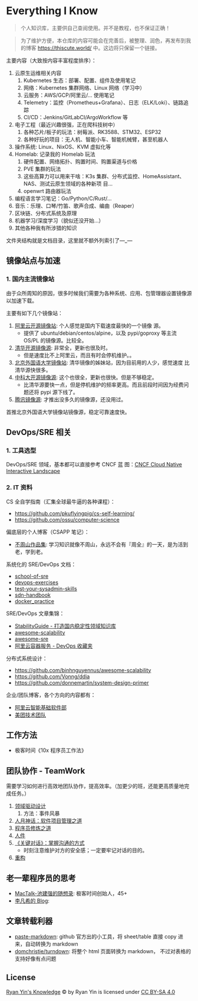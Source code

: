 # Everything I Know

> 个人知识库，主要供自己查阅使用。并不是教程，也不保证正确！

> 为了维护方便，本仓库的内容可能会在完善后，被整理、润色，再发布到我的博客 <https://thiscute.world/>
> 中。这边将只保留一个链接。

主要内容（大致按内容丰富程度排序）：

1. 云原生运维相关内容
   1. Kubernetes 生态：部署、配置、组件及使用笔记
   2. 网络：Kubernetes 集群网络、Linux 网络（学习中）
   3. 云服务：AWS/GCP/阿里云/... 使用笔记
   4. Telemetry：监控（Prometheus+Grafana）、日志（ELK/Loki）、链路追踪
   5. CI/CD：Jenkins/GitLabCI/ArgoWorkflow 等
2. 电子工程（最近兴趣很强，正在爬科技树中）
   1. 各种芯片/板子的玩法：树莓派、RK3588、STM32、ESP32
   2. 各种好玩的项目：无人机、智能小车、智能机械臂，甚至机器人
3. 操作系统: Linux、NixOS、KVM 虚拟化等
4. Homelab: 记录我的 Homelab 玩法
   1. 硬件配置、网络拓扑、购置时间、购置渠道与价格
   2. PVE 集群的玩法
   3. 这些高算力可以用来干啥：K3s 集群、分布式监控、HomeAssistant、NAS、测试云原生领域的各种新项
      目...
   4. openwrt 路由器玩法
5. 编程语言学习笔记：Go/Python/C/Rust/...
6. 音乐：乐理、口琴/竹笛、歌声合成、编曲（Reaper）
7. 区块链、分布式系统及原理
8. 机器学习/深度学习（貌似还没开始...）
9. 其他各种我有所涉猎的知识

文件夹结构就是文档目录，这里就不额外列索引了—\_—

## 镜像站点与加速

### 1. 国内主流镜像站

由于众所周知的原因，很多时候我们需要为各种系统、应用、包管理器设置镜像源以加速下载。

主要有如下几个镜像站：

1. [阿里云开源镜像站](https://developer.aliyun.com/mirror/): 个人感觉是国内下载速度最快的一个镜像
   源。
   - 提供了 ubuntu/debian/centos/alpine，以及 pypi/goproxy 等主流 OS/PL 的镜像源。比较全。
2. [清华开源镜像源](https://mirrors.tuna.tsinghua.edu.cn/): 非常全，更新也很及时。
   - 但是速度比不上阿里云，而且有时会停机维护。。
3. [北京外国语大学镜像站](https://mirrors.bfsu.edu.cn): 清华镜像的姊妹站，因为目前用的人少，感觉速度
   比清华源快很多。
4. [中科大开源镜像源](http://mirrors.ustc.edu.cn/): 这个也很全，更新也很快。但是不够稳定。
   - 比清华源要快一点，但是停机维护的频率更高。而且前段时间因为经费问题还将 pypi 源下线了。
5. [腾讯镜像源](https://mirrors.cloud.tencent.com/): 才推出没多久的镜像源，还没用过。

首推北京外国语大学镜像站镜像源，稳定可靠速度快。

## DevOps/SRE 相关

### 1. 工具选型

DevOps/SRE 领域，基本都可以直接参考 CNCF 蓝
图：[CNCF Cloud Native Interactive Landscape](https://landscape.cncf.io/)

### 2. IT 资料

CS 全自学指南（汇集全球最牛逼的各种课程）：

- https://github.com/pkuflyingpig/cs-self-learning/
- https://github.com/ossu/computer-science

偏底层的个人博客（CSAPP 笔记）：

- [不周山作品集](https://wdxtub.com/work/): 学习知识就像不周山，永远不会有『周全』的一天，是为活到
  老，学到老。

系统化的 SRE/DevOps 文档：

- [school-of-sre](https://github.com/linkedin/school-of-sre)
- [devops-exercises](https://github.com/bregman-arie/devops-exercises)
- [test-your-sysadmin-skills](https://github.com/trimstray/test-your-sysadmin-skills)
- [sdn-handbook](https://github.com/feiskyer/sdn-handbook)
- [docker_practice](https://github.com/yeasy/docker_practice)

SRE/DevOps 文章集锦：

- [StabilityGuide - 打造国内稳定性领域知识库](https://github.com/StabilityMan/StabilityGuide)
- [awesome-scalability](https://github.com/binhnguyennus/awesome-scalability)
- [awesome-sre](https://github.com/dastergon/awesome-sre)
- [阿里云容器服务 - DevOps 收藏夹](https://github.com/AliyunContainerService/DevOps)

分布式系统设计：

- https://github.com/binhnguyennus/awesome-scalability
- https://github.com/Vonng/ddia
- https://github.com/donnemartin/system-design-primer

企业/团队博客，各个方向的内容都有：

- [阿里云智能基础软件部](https://kernel.taobao.org/)
- [美团技术团队](https://tech.meituan.com/)

## 工作方法

- 极客时间《10x 程序员工作法》

## 团队协作 - TeamWork

需要学习如何进行高效地团队协作，提高效率。（加更少的班，还能更高质量地完成任务。）

1. [领域驱动设计](https://book.douban.com/subject/5344973/)
   1. 方法：事件风暴
2. [人月神话：软件项目管理之道](https://book.douban.com/subject/26358448/)
3. [程序员修炼之道](https://book.douban.com/subject/5387402/)
4. [人件](https://book.douban.com/subject/1108725/)
5. [《关键对话》：掌握沟通的方式](https://book.douban.com/subject/27046682/)
   - 时刻注意维护对方的安全感；一定要牢记对话的目的。
6. [重构](https://book.douban.com/subject/4262627/)

## 老一辈程序员的思考

- [MacTalk-池建强的随想录](http://macshuo.com/): 极客时间创始人，45+
- [李凡希的 Blog](https://www.freemindworld.com/blog/2016/160918_ten_years_2.shtml):

## 文章转载利器

- [paste-markdown](https://github.com/github/paste-markdown): github 官方出的小工具，将 sheet/table
  直接 copy 进来，自动转换为 markdown
- [domchristie/turndown](https://github.com/domchristie/turndown): 将整个 html 页面转换为 markdown，
  不过对表格的支持好像有点问题

## License

[Ryan Yin's Knowledge](https://github.com/ryan4yin/knowledge) © by Ryan Yin is licensed under
[CC BY-SA 4.0](./LICENSE.md)
